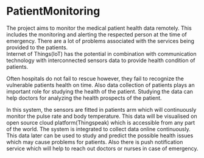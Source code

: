 # PatientMonitoring
The project aims to monitor the medical patient health data remotely. This includes the monitoring and alerting the respected person at the time of emergency.
There are a lot of problems associated with the services being provided to the patients.  
Internet of Things(IoT) has the potential in combination with communication technology with interconnected sensors data to provide health condition of patients.

Often hospitals do not fail to rescue however, they fail to recognize the vulnerable patients health on time. 
Also data collection of patients plays an important role for studying the health of the patient. 
Studying the data can help doctors for analyzing the health prospects of the patient.

In this system, the sensors are fitted in patients arm which will continuously monitor the pulse rate and body temperature. 
This data will be visualised on open source cloud platform(Thingspeak) which is accessible from any part of the world.
The system is integrated to collect data online continuously. 
This data later can be used to study and predict the possible health issues which may cause problems for patients. 
Also there is push notification service which will help to reach out doctors or nurses in case of emergency.
